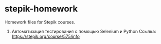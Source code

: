 # stepik-homework
Homework files for Stepik courses.

1. Автоматизация тестирования с помощью Selenium и Python
Ссылка: https://stepik.org/course/575/info 
